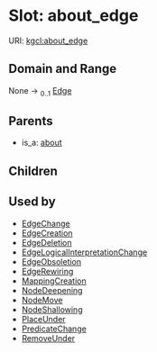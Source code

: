 
# Slot: about_edge




URI: [kgcl:about_edge](http://w3id.org/kgcl/about_edge)


## Domain and Range

None &#8594;  <sub>0..1</sub> [Edge](Edge.md)

## Parents

 *  is_a: [about](about.md)

## Children


## Used by

 * [EdgeChange](EdgeChange.md)
 * [EdgeCreation](EdgeCreation.md)
 * [EdgeDeletion](EdgeDeletion.md)
 * [EdgeLogicalInterpretationChange](EdgeLogicalInterpretationChange.md)
 * [EdgeObsoletion](EdgeObsoletion.md)
 * [EdgeRewiring](EdgeRewiring.md)
 * [MappingCreation](MappingCreation.md)
 * [NodeDeepening](NodeDeepening.md)
 * [NodeMove](NodeMove.md)
 * [NodeShallowing](NodeShallowing.md)
 * [PlaceUnder](PlaceUnder.md)
 * [PredicateChange](PredicateChange.md)
 * [RemoveUnder](RemoveUnder.md)
